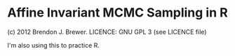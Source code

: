 # Affine Invariant MCMC Sampling in R

(c) 2012 Brendon J. Brewer. LICENCE: GNU GPL 3 (see LICENCE file)

I'm also using this to practice R.

